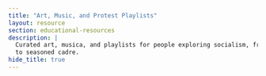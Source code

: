 ```yaml
---
title: "Art, Music, and Protest Playlists"           
layout: resource
section: educational-resources
description: |
  Curated art, musica, and playlists for people exploring socialism, from first-time learners
  to seasoned cadre. 
hide_title: true
---
```

